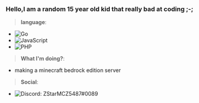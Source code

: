 ### Hello,I am a random 15 year old kid that really bad at coding ;-;

> **language**:
- ![Go](https://img.shields.io/badge/go-%2300ADD8.svg?style=for-the-badge&logo=go&logoColor=white)
- ![JavaScript](https://img.shields.io/badge/JavaScript-F7DF1E?style=for-the-badge&logo=javascript&logoColor=black)
- ![PHP](https://img.shields.io/badge/Php-025E8C.svg?style=for-the-badge&logo=PHP&logoColor=white)

> **What I'm doing?**:
- making a minecraft bedrock edition server

> **Social**:
- ![Discord](https://img.shields.io/badge/discord-0000FF.svg?style=for-the-badge&logo=discord&logoColor=white): ZStarMCZ5487#0089



<!--
**ZStarMCZ5487/ZStarMCZ5487** is a ✨ _special_ ✨ repository because its `README.md` (this file) appears on your GitHub profile.

Here are some ideas to get you started:

- 🔭 I’m currently working on ...
- 🌱 I’m currently learning ...
- 👯 I’m looking to collaborate on ...
- 🤔 I’m looking for help with ...
- 💬 Ask me about ...
- 📫 How to reach me: ...
- 😄 Pronouns: ...
- ⚡ Fun fact: ...
-->
